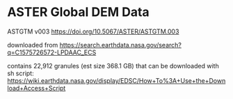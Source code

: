 # ASTER Global DEM Data

ASTGTM v003 https://doi.org/10.5067/ASTER/ASTGTM.003

downloaded from https://search.earthdata.nasa.gov/search?q=C1575726572-LPDAAC_ECS

contains 22,912 granules (est size 368.1 GB) that can be downloaded with sh script: https://wiki.earthdata.nasa.gov/display/EDSC/How+To%3A+Use+the+Download+Access+Script